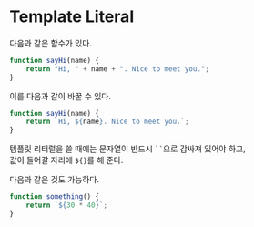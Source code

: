 # Template Literal

다음과 같은 함수가 있다.

```javascript
function sayHi(name) {
    return "Hi, " + name + ". Nice to meet you.";
}
```

이를 다음과 같이 바꿀 수 있다.

```javascript
function sayHi(name) {
    return `Hi, ${name}. Nice to meet you.`;
}
```

템플릿 리터럴을 쓸 때에는 문자열이 반드시 ` `` `으로 감싸져 있어야 하고,<br>
값이 들어갈 자리에 `${}`를 해 준다.

다음과 같은 것도 가능하다.

```javascript
function something() {
    return `${30 * 40}`;
}
```